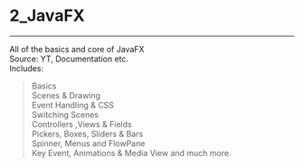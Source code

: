 # 2_JavaFX
-------------------------------------                     
All of the basics and core of JavaFX                          
Source: YT, Documentation etc.          
Includes:                                      
>Basics                          
>Scenes & Drawing                                    
>Event Handling & CSS                                             
>Switching Scenes                        
>Controllers ,Views & Fields                        
>Pickers, Boxes, Sliders & Bars           
>Spinner, Menus and FlowPane       
>Key Event, Animations & Media View and much more.            
